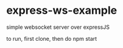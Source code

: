 # express-ws-example
simple websocket server over expressJS

to run, first clone, then do npm start
